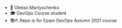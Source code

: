 - 👤 Oleksii Martyschenko
- 🎓 DevOps Course student
- 📚⛏️ Repo is for Epam DevOps Autumn 2021 course

